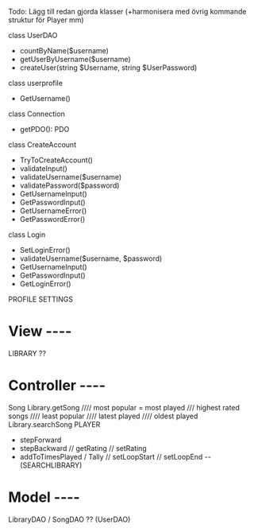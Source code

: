 Todo: Lägg till redan gjorda klasser (+harmonisera med övrig kommande struktur för Player mm)

class UserDAO
- countByName($username)
- getUserByUsername($username)
- createUser(string $Username, string $UserPassword)

class userprofile
- GetUsername()

class Connection
- getPDO(): PDO

class CreateAccount
- TryToCreateAccount()
- validateInput()
- validateUsername($username)
- validatePassword($password)
- GetUsernameInput()
- GetPasswordInput()
- GetUsernameError()
- GetPasswordError()

class Login
- SetLoginError()
- validateUsername($username, $password)
- GetUsernameInput()
- GetPasswordInput()
- GetLoginError()

 
PROFILE
SETTINGS

# View ----
LIBRARY ??

# Controller ----
Song
Library.getSong
//// most popular = most played
///  highest rated songs
////    least popular
//// latest played
////  oldest played
  Library.searchSong
PLAYER
- stepForward
- stepBackward
// getRating
// setRating
- addToTimesPlayed / Tally
// setLoopStart
// setLoopEnd
--
(SEARCHLIBRARY)

# Model ----
LibraryDAO / SongDAO ??
(UserDAO)


